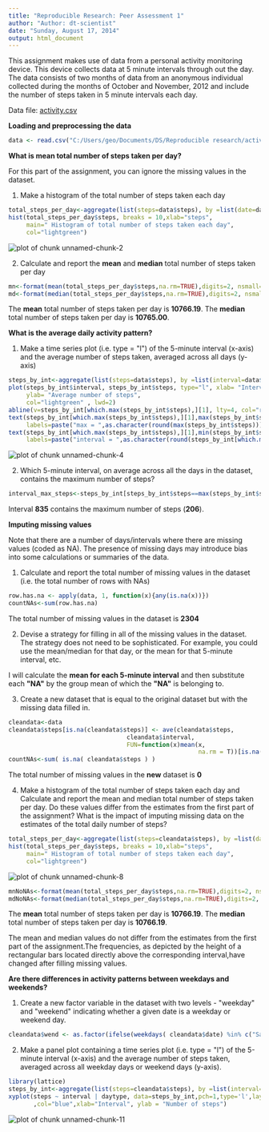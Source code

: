 ```yaml
---
title: "Reproducible Research: Peer Assessment 1"
author: "Author: dt-scientist"
date: "Sunday, August 17, 2014"
output: html_document
---
```


This assignment makes use of data from a personal activity monitoring device. This device collects data at 5 minute intervals through out the day. The data consists of two months of data from an anonymous individual collected during the months of October and November, 2012 and include the number of steps taken in 5 minute intervals each day.

Data file: [activity.csv](https://raw.githubusercontent.com/dt-scientist/RepData_PeerAssessment1/master/activity.zip)


**Loading and preprocessing the data**


```r
data <- read.csv("C:/Users/geo/Documents/DS/Reproducible research/activity/activity.csv", colClasses=c(steps="numeric",date="Date", interval="numeric"))
```

**What is mean total number of steps taken per day?**

For this part of the assignment, you can ignore the missing values in the dataset.

1. Make a histogram of the total number of steps taken each day


```r
total_steps_per_day<-aggregate(list(steps=data$steps), by =list(date=data$date), sum)
hist(total_steps_per_day$steps, breaks = 10,xlab="steps", 
     main=" Histogram of total number of steps taken each day", 
     col="lightgreen")
```

![plot of chunk unnamed-chunk-2](figure/unnamed-chunk-2.png) 

2. Calculate and report the **mean** and **median** total number of steps taken per day


```r
mn<-format(mean(total_steps_per_day$steps,na.rm=TRUE),digits=2, nsmall=2)
md<-format(median(total_steps_per_day$steps,na.rm=TRUE),digits=2, nsmall=2)
```

The **mean** total number of steps taken per day is **10766.19**.
The **median** total number of steps taken per day is **10765.00**.


**What is the average daily activity pattern?**

1. Make a time series plot (i.e. type = "l") of the 5-minute interval (x-axis) and the average number of steps taken, averaged across all days (y-axis)


```r
steps_by_int<-aggregate(list(steps=data$steps), by =list(interval=data$interval), mean,na.rm=TRUE, na.action=NULL)
plot(steps_by_int$interval, steps_by_int$steps, type="l", xlab= "Interval", 
     ylab= "Average number of steps",
     col="lightgreen" , lwd=2)
abline(v=steps_by_int[which.max(steps_by_int$steps),][1], lty=4, col="red")  
text(steps_by_int[which.max(steps_by_int$steps),][1],max(steps_by_int$steps),font=2, col="red",  
     labels=paste("max = ",as.character(round(max(steps_by_int$steps)))))        
text(steps_by_int[which.max(steps_by_int$steps),][1],min(steps_by_int$steps),font=2, col="red", 
     labels=paste("interval = ",as.character(round(steps_by_int[which.max(steps_by_int$steps),][1]))))
```

![plot of chunk unnamed-chunk-4](figure/unnamed-chunk-4.png) 

2. Which 5-minute interval, on average across all the days in the dataset, contains the maximum number of steps?


```r
interval_max_steps<-steps_by_int[steps_by_int$steps==max(steps_by_int$steps),]
```

Interval **835** contains the maximum number of steps (**206**).

**Imputing missing values**

Note that there are a number of days/intervals where there are missing values (coded as NA). The presence of missing days may introduce bias into some calculations or summaries of the data.

1. Calculate and report the total number of missing values in the dataset (i.e. the total number of rows with NAs)


```r
row.has.na <- apply(data, 1, function(x){any(is.na(x))})
countNAs<-sum(row.has.na)
```

The total number of missing values in the dataset is **2304**


2. Devise a strategy for filling in all of the missing values in the dataset. The strategy does not need to be sophisticated. For example, you could use the mean/median for that day, or the mean for that 5-minute interval, etc.

I will calculate the **mean for each 5-minute interval** and then substitute each **"NA"** by the group mean of which the **"NA"** is belonging to. 

3. Create a new dataset that is equal to the original dataset but with the missing data filled in.


```r
cleandata<-data
cleandata$steps[is.na(cleandata$steps)] <- ave(cleandata$steps,
                                 cleandata$interval,
                                 FUN=function(x)mean(x,
                                                     na.rm = T))[is.na(cleandata$steps)]
countNAs<-sum( is.na( cleandata$steps ) )
```

The total number of missing values in the **new** dataset is **0**


4. Make a histogram of the total number of steps taken each day and Calculate and report the mean and median total number of steps taken per day. Do these values differ from the estimates from the first part of the assignment? What is the impact of imputing missing data on the estimates of the total daily number of steps?


```r
total_steps_per_day<-aggregate(list(steps=cleandata$steps), by =list(date=cleandata$date), sum)
hist(total_steps_per_day$steps, breaks = 10,xlab="steps", 
     main=" Histogram of total number of steps taken each day", 
     col="lightgreen")
```

![plot of chunk unnamed-chunk-8](figure/unnamed-chunk-8.png) 


```r
mnNoNAs<-format(mean(total_steps_per_day$steps,na.rm=TRUE),digits=2, nsmall=2)
mdNoNAs<-format(median(total_steps_per_day$steps,na.rm=TRUE),digits=2, nsmall=2)
```

The **mean** total number of steps taken per day is **10766.19**.
The **median** total number of steps taken per day is **10766.19**.

The mean and median values do not differ from the estimates from the first part of the assignment.The frequencies, as depicted by the height of a rectangular bars located directly above the corresponding interval,have changed after filling missing values.


**Are there differences in activity patterns between weekdays and weekends?**

1. Create a new factor variable in the dataset with two levels - "weekday" and "weekend" indicating whether a given date is a weekday or weekend day.


```r
cleandata$wend <- as.factor(ifelse(weekdays( cleandata$date) %in% c("Saturday","Sunday"), "Weekend", "Weekday")) 
```


2. Make a panel plot containing a time series plot (i.e. type = "l") of the 5-minute interval (x-axis) and the average number of steps taken, averaged across all weekday days or weekend days (y-axis).

```r
library(lattice)
steps_by_int<-aggregate(list(steps=cleandata$steps), by =list(interval=cleandata$interval,daytype=cleandata$wend), mean,na.rm=TRUE, na.action=NULL)
xyplot(steps ~ interval | daytype, data=steps_by_int,pch=1,type='l',layout=c(1,2)
       ,col="blue",xlab="Interval", ylab = "Number of steps")
```

![plot of chunk unnamed-chunk-11](figure/unnamed-chunk-11.png) 
